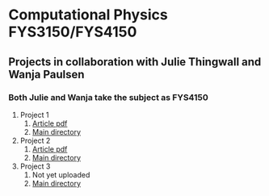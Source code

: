 # Computational Physics FYS3150/FYS4150
## Projects in collaboration with Julie Thingwall and Wanja Paulsen
### Both Julie and Wanja take the subject as FYS4150
1. Project 1
	1. [Article pdf](https://github.com/Lilleborg/Computational-Physics-FYS3150/blob/master/Projects/Project1/Project_1___FYS3150.pdf)
	2. [Main directory](https://github.com/Lilleborg/Computational-Physics-FYS3150/tree/master/Projects/Project1)
2. Project 2
	1. [Article pdf](https://github.com/Lilleborg/FYS3150-Computational-physics/blob/master/Projects/Project2/Project_2___FYS4150_FYS3150.pdf)
	2. [Main directory](https://github.com/Lilleborg/FYS3150-Computational-physics/tree/master/Projects/Project2)
3. Project 3
	1. Not yet uploaded
	2. [Main directory](https://github.com/Lilleborg/FYS3150-Computational-physics/tree/master/Projects/Project3)
